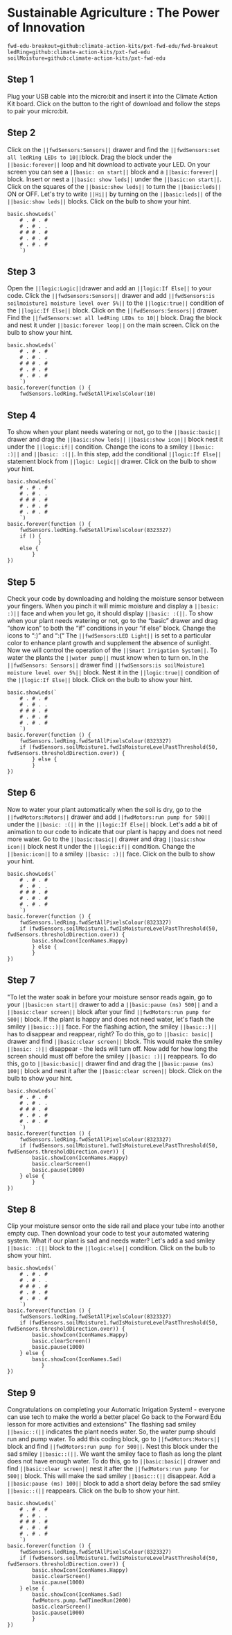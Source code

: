 # Sustainable Agriculture : The Power of Innovation 
```package
fwd-edu-breakout=github:climate-action-kits/pxt-fwd-edu/fwd-breakout
ledRing=github:climate-action-kits/pxt-fwd-edu
soilMoisture=github:climate-action-kits/pxt-fwd-edu
```
## Step 1
Plug your USB cable into the micro:bit and insert it into the Climate Action Kit board. Click on the button to the right of download and follow the steps to pair your micro:bit.

## Step 2
Click on the ``||fwdSensors:Sensors||`` drawer and find the ``||fwdSensors:set all ledRing LEDs to 10||``block. Drag the block under the ``||basic:forever||`` loop and hit download to activate your LED.
On your screen you can see a ``||basic: on start||`` block and a ``||basic:forever||``
block. Insert or nest a ``||basic: show leds||`` under the ``||basic:on start||``.
Click on the squares of the ``||basic:show leds||`` to turn the ``||basic:leds||``
ON or OFF. Let's try to write ``||Hi||`` by turning on the ``||basic:leds||`` of the 
``||basic:show leds||`` blocks. Click on the bulb to show your hint.
```blocks
basic.showLeds(`
    # . # . #
    # . # . .
    # # # . #
    # . # . #
    # . # . #
    `)
```
## Step 3
Open the ``||logic:Logic||``drawer and add an ``||logic:If Else||`` to your code. Click the ``||fwdSensors:Sensors||``
drawer and add ``||fwdSensors:is soilmoisture1 moisture level over 5%||`` to the ``||logic:true||`` condition of the 
``||logic:If Else||`` block.
Click on the ``||fwdSensors:Sensors||`` drawer. 
Find the ``||fwdSensors:set all ledRing LEDs to 10||`` block. 
Drag the block and nest it under ``||basic:forever loop||`` on the main screen.
Click on the bulb to show your hint.
```blocks
basic.showLeds(`
    # . # . #
    # . # . .
    # # # . #
    # . # . #
    # . # . #
    `)
basic.forever(function () {
    fwdSensors.ledRing.fwdSetAllPixelsColour(10)
```
## Step 4
To show when your plant needs watering or not, go to the ``||basic:basic||`` drawer 
and drag the ``||basic:show leds||`` ``||basic:show icon||`` block nest it under the ``||logic:if||`` condition. 
Change the icons to a smiley ``||basic: :)||`` and ``||basic: :(||``.
In this step, add the conditional ``||logic:If Else||`` statement block from 
``||logic: Logic||`` drawer.
Click on the bulb to show your hint.
```blocks
basic.showLeds(`
    # . # . #
    # . # . .
    # # # . #
    # . # . #
    # . # . #
    `)
basic.forever(function () {
    fwdSensors.ledRing.fwdSetAllPixelsColour(8323327)
    if () {
          } 
    else {
        }
})
```
## Step 5
Check your code by downloading and holding the moisture sensor between your fingers. 
When you pinch it will mimic moisture and display a ``||basic: :)||`` face and when you let go, it should display ``||basic: :(||``.
To show when your plant needs watering or not, go to the “basic” drawer and drag “show icon” to both the “if” conditions in your “if else” block. Change the icons to “:)” and “:(“
The ``||fwdSensors:LED Light||`` is set to a particular color to enhance 
plant growth and supplement the absence of sunlight. Now we will control the operation
of the ``||Smart Irrigation System||``. To water the plants the ``||water pump||`` 
must know when to turn on. In the ``||fwdSensors: Sensors||`` drawer find 
``||fwdSensors:is soilMoisture1 moisture level over 5%||`` block.
Nest it in the ``||logic:true||`` condition of the ``||logic:If Else||`` block.
Click on the bulb to show your hint.
```blocks
basic.showLeds(`
    # . # . #
    # . # . .
    # # # . #
    # . # . #
    # . # . #
    `)
basic.forever(function () {
    fwdSensors.ledRing.fwdSetAllPixelsColour(8323327)
    if (fwdSensors.soilMoisture1.fwdIsMoistureLevelPastThreshold(50, fwdSensors.thresholdDirection.over)) {
        } else {
        }
})
```
## Step 6
Now to water your plant automatically when the soil is dry, go to the ``||fwdMotors:Motors||`` drawer 
 and add ``||fwdMotors:run pump for 500||`` under the ``||basic: :(||`` in the ``||logic:If Else||`` block.
Let's add a bit of animation to our code to indicate that our plant is happy
and does not need more water. Go to the ``||basic:basic||`` drawer and drag
``||basic:show icon||`` block nest it under the ``||logic:if||`` condition.
Change the ``||basic:icon||`` to a smiley ``||basic: :)||`` face.
Click on the bulb to show your hint.
```blocks
basic.showLeds(`
    # . # . #
    # . # . .
    # # # . #
    # . # . #
    # . # . #
    `)
basic.forever(function () {
    fwdSensors.ledRing.fwdSetAllPixelsColour(8323327)
    if (fwdSensors.soilMoisture1.fwdIsMoistureLevelPastThreshold(50, fwdSensors.thresholdDirection.over)) {
        basic.showIcon(IconNames.Happy)
        } else {
        }
})
```
## Step 7
"To let the water soak in before your moisture sensor reads again, go to your ``||basic:on start||`` drawer 
to add a ``||basic:pause (ms) 500||`` and a ``||basic:clear screen||`` block after your find ``||fwdMotors:run pump for 500||`` block.
If the plant is happy and does not need water, let's flash the smiley ``||basic::)||`` face.
For the flashing action, the smiley ``||basic::)||`` has to disappear and reappear, right? To do this,
go to ``||basic: basic||`` drawer and find ``||basic:clear screen||`` block. This would
make the smiley ``||basic: :)||`` disappear - the leds will turn off. Now add for how long the screen 
should must off before the smiley ``||basic: :)||`` reappears. To do this, go to 
``||basic:basic||`` drawer find and drag the ``||basic:pause (ms) 100||``
block and nest it after the ``||basic:clear screen||`` block.
Click on the bulb to show your hint.   
```blocks
basic.showLeds(`
    # . # . #
    # . # . .
    # # # . #
    # . # . #
    # . # . #
    `)
basic.forever(function () {
    fwdSensors.ledRing.fwdSetAllPixelsColour(8323327)
    if (fwdSensors.soilMoisture1.fwdIsMoistureLevelPastThreshold(50, fwdSensors.thresholdDirection.over)) {
        basic.showIcon(IconNames.Happy)
        basic.clearScreen()
        basic.pause(1000)
    } else {
        }
})
```
## Step 8
Clip your moisture sensor onto the side rail and place your tube into another empty cup. 
Then download your code to test your automated watering system.
What if our plant is sad and needs water? Let's add a sad smiley 
``||basic: :(||`` block to the ``||logic:else||`` condition. 
Click on the bulb to show your hint.
```blocks
basic.showLeds(`
    # . # . #
    # . # . .
    # # # . #
    # . # . #
    # . # . #
    `)
basic.forever(function () {
    fwdSensors.ledRing.fwdSetAllPixelsColour(8323327)
    if (fwdSensors.soilMoisture1.fwdIsMoistureLevelPastThreshold(50, fwdSensors.thresholdDirection.over)) {
        basic.showIcon(IconNames.Happy)
        basic.clearScreen()
        basic.pause(1000)
    } else {
        basic.showIcon(IconNames.Sad)
           }
})
```

## Step 9
Congratulations on completing your Automatic Irrigation System! - everyone can use tech to make the world a better place! Go back to the Forward Edu lesson for more activities and extensions"
The flashing sad smiley ``||basic::(||`` indicates the plant needs water. So, the 
water pump should run and pump water. To add this coding block, go to ``||fwdMotors:Motors||``
block and find ``||fwdMotors:run pump for 500||``. Nest this block under the sad smiley
``||basic::(||``. We want the smiley face to flash as long the plant does not have
enough water. To do this, go to ``||basic:basic||`` drawer and find ``||basic:clear screen||``
nest it after the ``||fwdMotors:run pump for 500||`` block. This will make the sad smiley ``||basic::(||``
disappear. Add a ``||basic:pause (ms) 100||`` block to add a short delay before the 
sad smiley ``||basic::(||`` reappears.
Click on the bulb to show your hint.
```blocks
basic.showLeds(`
    # . # . #
    # . # . .
    # # # . #
    # . # . #
    # . # . #
    `)
basic.forever(function () {
    fwdSensors.ledRing.fwdSetAllPixelsColour(8323327)
    if (fwdSensors.soilMoisture1.fwdIsMoistureLevelPastThreshold(50, fwdSensors.thresholdDirection.over)) {
        basic.showIcon(IconNames.Happy)
        basic.clearScreen()
        basic.pause(1000)
    } else {
        basic.showIcon(IconNames.Sad)
        fwdMotors.pump.fwdTimedRun(2000)
        basic.clearScreen()
        basic.pause(1000)
        }
})
```

